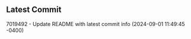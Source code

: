 
## Latest Commit
7019492 - Update README with latest commit info (2024-09-01 11:49:45 -0400) <Yunxi-Zhou>
